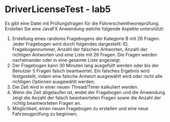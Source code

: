 # DriverLicenseTest - lab5

Es gibt eine Datei mit Prüfungsfragen für die Führerscheintheorieprüfung. Erstellen Sie eine
JavaFX Anwendung welche folgende Aspekte unterstützt:
  1. Erstellung eines randoms Fragebogens der Kategorie B mit 26 Fragen. Jeder
  Fragebogen wird durch folgendes dargestellt: ID, Fragebogennummer, Anzahl der
  falschen Antworten, Anzahl der richtigen Antworten und eine Liste mit 26 Fragen. Die
  Fragen werden nacheinander oder in eine gesamte Liste angezeigt.
  2. Der Fragebogen kann 30 Minuten lang ausgefüllt werden oder bis der Benutzer 5
  Fragen falsch beantwortet. Ein falsches Ergebnis wird festgestellt, indem eine falsche
  Antwort ausgewählt wird oder nicht alle richtigen Optionen ausgewählt werden;
  3. Die Zeit wird in einer neuen Thread/Timer kalkuliert werden.
  4. Wenn die Zeit abgelaufen ist, endet der Fragebogen und die Anwendung zeigt die
  Anzahl der falsch beantworteten Fragen sowie die Anzahl der richtig beantworteten
  Fragen an.
  5. Möglichkeit, einen neuen Fragebogen zu erstellen und eine neue Fahrzeugprüfung zu
  beginnen;

